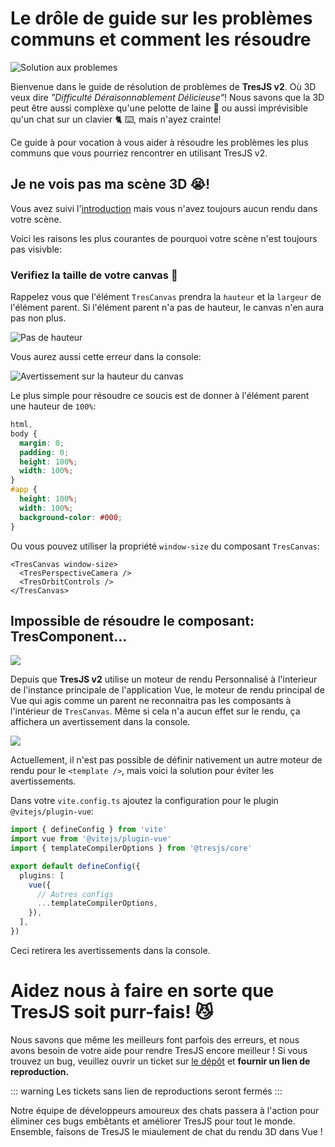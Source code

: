 # Le drôle de guide sur les problèmes communs et comment les résoudre

![Solution aux problemes](https://media.giphy.com/media/LHZyixOnHwDDy/giphy.gif)

Bienvenue dans le guide de résolution de problèmes de **TresJS v2**. Où 3D veux dire _"Difficulté Déraisonnablement Délicieuse"_! Nous savons que la 3D peut être aussi complèxe qu'une pelotte de laine 🧶 ou aussi imprévisible qu'un chat sur un clavier 🐈 ⌨️, mais n'ayez crainte!

Ce guide à pour vocation à vous aider à résoudre les problèmes les plus communs que vous pourriez rencontrer en utilisant TresJS v2.

## Je ne vois pas ma scène 3D 😭!

Vous avez suivi l'[introduction](/guide/getting-started.md) mais vous n'avez toujours aucun rendu dans votre scène.

Voici les raisons les plus courantes de pourquoi votre scène n'est toujours pas visivble:

### Verifiez la taille de votre canvas 📏

Rappelez vous que l'élément `TresCanvas` prendra la `hauteur` et la `largeur` de l'élément parent. Si l'élément parent n'a pas de hauteur, le canvas n'en aura pas non plus.

![Pas de hauteur](/canvas-height.png)

Vous aurez aussi cette erreur dans la console:

![Avertissement sur la hauteur du canvas](/canvas-height-warning.png)

Le plus simple pour résoudre ce soucis est de donner à l'élément parent une hauteur de `100%`:

```css
html,
body {
  margin: 0;
  padding: 0;
  height: 100%;
  width: 100%;
}
#app {
  height: 100%;
  width: 100%;
  background-color: #000;
}
```

Ou vous pouvez utiliser la propriété `window-size` du composant `TresCanvas`:

```vue
<TresCanvas window-size>
  <TresPerspectiveCamera />
  <TresOrbitControls />
</TresCanvas>
```

## Impossible de résoudre le composant: TresComponent...

![](/failed-to-resolve-component.png)

Depuis que **TresJS v2** utilise un moteur de rendu Personnalisé à l'interieur de l'instance principale de l'application Vue, le moteur de rendu principal de Vue qui agis comme un parent ne reconnaitra pas les composants à l'intérieur de `TresCanvas`. Même si cela n'a aucun effet sur le rendu, ça affichera un avertissement dans la console.

![](/failed-to-resolve-component.png)

Actuellement, il n'est pas possible de définir nativement un autre moteur de rendu pour le `<template />`, mais voici la solution pour éviter les avertissements.

Dans votre `vite.config.ts` ajoutez la configuration pour le plugin `@vitejs/plugin-vue`:

```ts
import { defineConfig } from 'vite'
import vue from '@vitejs/plugin-vue'
import { templateCompilerOptions } from '@tresjs/core'

export default defineConfig({
  plugins: [
    vue({
      // Autres configs
      ...templateCompilerOptions,
    }),
  ],
})
```

Ceci retirera les avertissements dans la console.

# Aidez nous à faire en sorte que TresJS soit purr-fais! 😼

Nous savons que même les meilleurs font parfois des erreurs, et nous avons besoin de votre aide pour rendre TresJS encore meilleur ! Si vous trouvez un bug, veuillez ouvrir un ticket sur [le dépôt](https://github.com/Tresjs/playground) et **fournir un lien de reproduction.**

::: warning
Les tickets sans lien de reproductions seront fermés
:::

Notre équipe de développeurs amoureux des chats passera à l'action pour éliminer ces bugs embêtants et améliorer TresJS pour tout le monde. Ensemble, faisons de TresJS le miaulement de chat du rendu 3D dans Vue !
